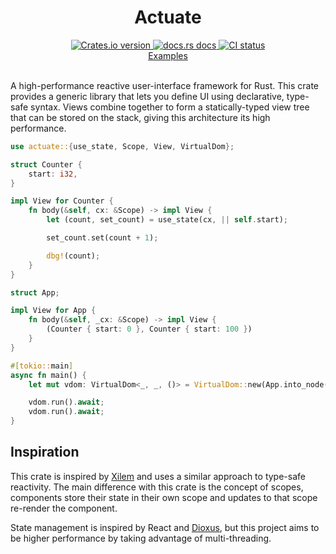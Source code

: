 <div align="center">
  <h1>Actuate</h1>

 <a href="https://crates.io/crates/actuate">
    <img src="https://img.shields.io/crates/v/actuate?style=flat-square"
    alt="Crates.io version" />
  </a>
  <a href="https://docs.rs/actuate">
    <img src="https://img.shields.io/badge/docs-latest-blue.svg?style=flat-square"
      alt="docs.rs docs" />
  </a>
   <a href="https://github.com/actuate-rs/actuate/actions">
    <img src="https://github.com/actuate-rs/actuate/actions/workflows/ci.yml/badge.svg"
      alt="CI status" />
  </a>
</div>

<div align="center">
 <a href="https://github.com/actuate-rs/actuate/tree/main/examples">Examples</a>
</div>

<br />

A high-performance reactive user-interface framework for Rust.
This crate provides a generic library that lets you define UI using declarative, type-safe syntax.
Views combine together to form a statically-typed view tree that can be stored on the stack,
giving this architecture its high performance.

```rust
use actuate::{use_state, Scope, View, VirtualDom};

struct Counter {
    start: i32,
}

impl View for Counter {
    fn body(&self, cx: &Scope) -> impl View {
        let (count, set_count) = use_state(cx, || self.start);

        set_count.set(count + 1);

        dbg!(count);
    }
}

struct App;

impl View for App {
    fn body(&self, _cx: &Scope) -> impl View {
        (Counter { start: 0 }, Counter { start: 100 })
    }
}

#[tokio::main]
async fn main() {
    let mut vdom: VirtualDom<_, _, ()> = VirtualDom::new(App.into_node());

    vdom.run().await;
    vdom.run().await;
}
```

## Inspiration
This crate is inspired by [Xilem](https://github.com/linebender/xilem) and uses a similar approach to type-safe reactivity. The main difference with this crate is the concept of scopes, components store their state in their own scope and updates to that scope re-render the component.

State management is inspired by React and [Dioxus](https://github.com/DioxusLabs/dioxus), but this project aims to be higher performance by taking advantage of multi-threading.
